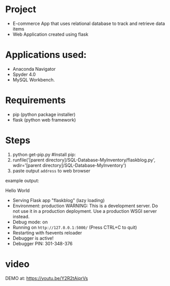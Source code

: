 # Project
- E-commerce App that uses relational database to track and retrieve data items
- Web Application created using flask

# Applications used:
- Anaconda Navigator
- Spyder 4.0
- MySQL Workbench.

# Requirements
- pip (python package installer)
- flask (python web framework)


# Steps
1. python get-pip.py      #Install pip: 
2. runfile('[parent directory]/SQL-Database-MyInventory/flaskblog.py', wdir='[parent directory]/SQL-Database-MyInventory')
3. paste output `address` to web browser

example output:

Hello World
 * Serving Flask app "flaskblog" (lazy loading)
 * Environment: production
   WARNING: This is a development server. Do not use it in a production deployment.
   Use a production WSGI server instead.
 * Debug mode: on
 * Running on `http://127.0.0.1:5000/` (Press CTRL+C to quit)
 * Restarting with fsevents reloader
 * Debugger is active!
 * Debugger PIN: 301-348-376

# video 
DEMO 
at: https://youtu.be/Y2R2tAiprVs
